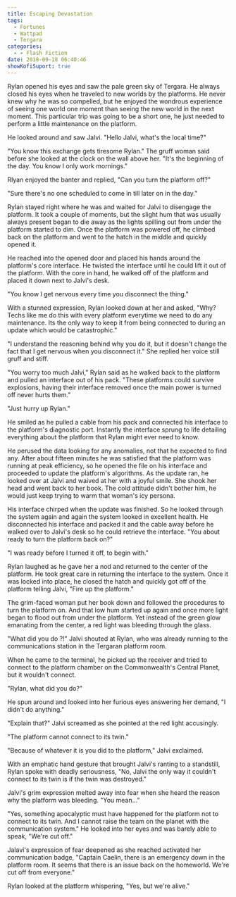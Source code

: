 ```yaml
---
title: Escaping Devastation
tags:
  - Fortunes
  - Wattpad
  - Tergara
categories:
  - - Flash Fiction
date: 2018-09-18 06:40:46
showKofiSuport: true
---
```


Rylan opened his eyes and saw the pale green sky of Tergara.  He always closed his eyes when he traveled to new worlds by the platforms.  He never knew why he was so compelled, but he enjoyed the wondrous experience of seeing one world one moment than seeing the new world in the next moment.  This particular trip was going to be a short one, he just needed to perform a little maintenance on the platform.

He looked around and saw Jalvi.  "Hello Jalvi, what's the local time?"

"You know this exchange gets tiresome Rylan."  The gruff woman said before she looked at the clock on the wall above her.<!-- more -->  "It's the beginning of the day.  You know I only work mornings."

Rlyan enjoyed the banter and replied, "Can you turn the platform off?"

"Sure there's no one scheduled to come in till later on in the day."

Rylan stayed right where he was and waited for Jalvi to disengage the platform.  It took a couple of moments, but the slight hum that was usually always present began to die away as the lights spilling out from under the platform started to dim.  Once the platform was powered off, he climbed back on the platform and went to the hatch in the middle and quickly opened it.

He reached into the opened door and placed his hands around the platform's core interface.  He twisted the interface until he could lift it out of the platform.  With the core in hand, he walked off of the platform and placed it down next to Jalvi's desk.

"You know I get nervous every time you disconnect the thing."

With a stunned expression, Rylan looked down at her and asked, "Why?  Techs like me do this with every platform everytime we need to do any maintenance.  Its the only way to keep it from being connected to during an update which would be catastrophic."

"I understand the reasoning behind why you do it, but it doesn't change the fact that I get nervous when you disconnect it."  She replied her voice still gruff and stiff.

"You worry too much Jalvi,"  Rylan said as he walked back to the platform and pulled an interface out of his pack.  "These platforms could survive explosions, having their interface removed once the main power is turned off never hurts them."

"Just hurry up Rylan."

He smiled as he pulled a cable from his pack and connected his interface to the platform's diagnostic port.  Instantly the interface sprung to life detailing everything about the platform that Rylan might ever need to know.

He perused the data looking for any anomalies, not that he expected to find any.  After about fifteen minutes he was satisfied that the platform was running at peak efficiency, so he opened the file on his interface and proceeded to update the platform's algorithms.  As the update ran, he looked over at Jalvi and waived at her with a joyful smile.  She shook her head and went back to her book.  The cold attitude didn't bother him, he would just keep trying to warm that woman's icy persona.

His interface chirped when the update was finished.  So he looked through the system again and again the system looked in excellent health.  He disconnected his interface and packed it and the cable away before he walked over to Jalvi's desk so he could retrieve the interface.  "You about ready to turn the platform back on?"

"I was ready before I turned it off, to begin with."

Rylan laughed as he gave her a nod and returned to the center of the platform.  He took great care in returning the interface to the system.  Once it was locked into place, he closed the hatch and quickly got off of the platform telling Jalvi, "Fire up the platform."

The grim-faced woman put her book down and followed the procedures to turn the platform on.  And that low hum started up again and once more light began to flood out from under the platform.  Yet instead of the green glow emanating from the center, a red light was bleeding through the glass.

"What did you do ?!"  Jalvi shouted at Rylan, who was already running to the communications station in the Tergaran platform room.

When he came to the terminal, he picked up the receiver and tried to connect to the platform chamber on the Commonwealth's Central Planet, but it wouldn't connect.

"Rylan, what did you do?"

He spun around and looked into her furious eyes answering her demand, "I didn't do anything."

"Explain that?"  Jalvi screamed as she pointed at the red light accusingly.

"The platform cannot connect to its twin."

"Because of whatever it is you did to the platform," Jalvi exclaimed.

With an emphatic hand gesture that brought Jalvi's ranting to a standstill, Rylan spoke with deadly seriousness, "No, Jalvi the only way it couldn't connect to its twin is if the twin was destroyed."

Jalvi's grim expression melted away into fear when she heard the reason why the platform was bleeding.  "You mean..."

"Yes, something apocalyptic must have happened for the platform not to connect to its twin.  And I cannot raise the team on the planet with the communication system."  He looked into her eyes and was barely able to speak, "We're cut off."

Jalavi's expression of fear deepened as she reached activated her communication badge, "Captain Caelin, there is an emergency down in the platform room.  It seems that there is an issue back on the homeworld.  We're cut off from everyone."

Rylan looked at the platform whispering, "Yes, but we're alive."